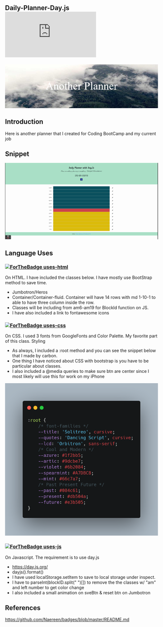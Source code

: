 ## Daily-Planner-Day.js  ![banner](https://img.shields.io/github/languages/code-size/TimothyLai1121/Daily-Planner-Day.js)

![banner](./assets/imgs/Another_Planner.png)

## Introduction 
Here is another planner that I created for Coding BootCamp and my current job

## Snippet
![gifs](./assets/imgs/Daily%20Planner.gif)

## Language Uses

### [![ForTheBadge uses-html](http://ForTheBadge.com/images/badges/uses-html.svg)](http://ForTheBadge.com)
On HTML. I have included the classes below. I have mostly use BootStrap method to save time.
* Jumbotron/Heros
* Container/Container-fluid. Container will have 14 rows with md 1-10-1 to able to have three column inside the row.
* Classes will be including from am6-am19 for BlockId function on JS.
* I have also included a link to fontawesome icons

### [![ForTheBadge uses-css](http://ForTheBadge.com/images/badges/uses-css.svg)](http://ForTheBadge.com)
On CSS. I used 3 fonts from GoogleFonts and Color Palette. My favorite part of this class. Styling
* As always, I included a :root method and you can see the snippet below that I made by carbon.
* One thing I have noticed about CSS with bootstrap is you have to be particular about classes.
* I also included a @media queries to make sure btn are center since I most likely will use this for work on my iPhone

![carbon-css](./assets/imgs/carbon.png)

### [![ForTheBadge uses-js](http://ForTheBadge.com/images/badges/uses-js.svg)](http://ForTheBadge.com)
On Javascript. The requirement is to use day.js
* https://day.js.org/
* dayjs().format()
* I have used localStorage.setItem to save to local storage under inspect.
* I have to parseInt(blockID.split(" ")[]) to remove the the classes w/ "am" and left number to get color change
* I also included a small animation on sveBtn & reset btn on Jumbotron 

## References
https://github.com/Naereen/badges/blob/master/README.md
